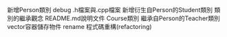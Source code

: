 新增Person類別
debug
.h檔案與.cpp檔案
新增衍生自Person的Student類別
類別的繼承觀念
README.md說明文件
Course類別
繼承自Person的Teacher類別
vector容器儲存物件
rename
程式碼重構(refactoring)
